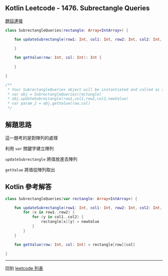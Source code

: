 ## Kotlin Leetcode - 1476. Subrectangle Queries

[題目連接](https://leetcode.com/problems/subrectangle-queries/)

```kotlin
class SubrectangleQueries(rectangle: Array<IntArray>) {

    fun updateSubrectangle(row1: Int, col1: Int, row2: Int, col2: Int, newValue: Int) {
        
    }

    fun getValue(row: Int, col: Int): Int {
        
    }

}

/**
 * Your SubrectangleQueries object will be instantiated and called as such:
 * var obj = SubrectangleQueries(rectangle)
 * obj.updateSubrectangle(row1,col1,row2,col2,newValue)
 * var param_2 = obj.getValue(row,col)
 */
```

## 解題思路

這一題考的是對陣列的處理

利用 `var` 關鍵字建立陣列

`updateSubrectangle` 將值放進去陣列

`getValue` 將值從陣列取出

## Kotlin 參考解答

```kotlin
class SubrectangleQueries(var rectangle: Array<IntArray>) {

    fun updateSubrectangle(row1: Int, col1: Int, row2: Int, col2: Int, newValue: Int) {
        for (x in row1..row2) {
            for (y in col1..col2) {
                rectangle[x][y] = newValue
            }
        }
    }

    fun getValue(row: Int, col: Int) = rectangle[row][col]

}
```

------

回到 [leetcode 列表](index.md)
